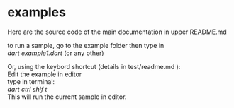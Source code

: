 # examples 
Here are the source code of the main documentation in upper README.md 

to run a sample, go to the example folder then type in   
*dart example1.dart* (or any other)

Or, using the keybord shortcut (details in test/readme.md ):   
Edit the example in editor  
type in terminal:    
*dart ctrl shif t*   
This will run the current sample in editor.   
